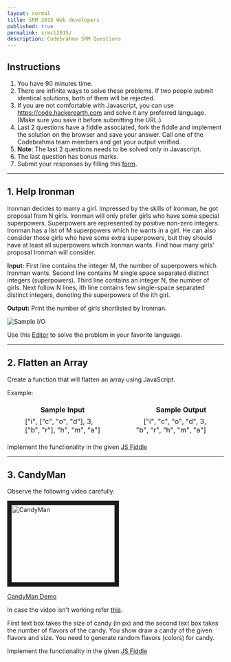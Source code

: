 ```yaml
---
layout: normal
title: SRM 2015 Web developers
published: true
permalink: srmcb2015/
description: Codebrahma SRM Questions
---
```


<div id="questions" class="unit whole" markdown="1">

## Instructions

1. You have 90 minutes time.   
2. There are infinite ways to solve these problems. If two people submit identical solutions, both of them will be rejected.
3. If you are not comfortable with Javascript, you can use <https://code.hackerearth.com> and solve it any preferred language. (Make sure you save it before submitting the URL.) 
4. Last 2 questions have a fiddle associated, fork the fiddle and implement the solution on the browser and save your answer. Call one of the Codebrahma team members and get your output verified.
5. __Note__: The last 2 questions needs to be solved only in Javascript.
6. The last question has bonus marks.
7. Submit your responses by filling this [form](http://goo.gl/forms/2K87fSjnLN).

***

## 1. Help Ironman

Ironman decides to marry a girl. Impressed by the skills of Ironman, he got proposal from N girls. Ironman will only prefer girls who have some special superpowers. Superpowers are represented by positive non-zero integers.
Ironman has a list of M superpowers which he wants in a girl. He can also consider those girls who have some extra superpowers, but they should have at least all superpowers which Ironman wants.
Find how many girls' proposal Ironman will consider.

__Input:__
First line contains the integer M, the number of superpowers which Ironman wants.
Second line contains M single space separated distinct integers (superpowers).
Third line contains an integer N, the number of girls.
Next follow N lines, ith line contains few single-space separated distinct integers, denoting the superpowers of the ith girl.

__Output:__
Print the number of girls shortlisted by Ironman.

<img src="http://i.imgur.com/VvJuUR2.png" alt="Sample I/O">


Use this [Editor](https://code.hackerearth.com) to solve the problem in your favorite language.

***

## 2. Flatten an Array

Create a function that will flatten an array using JavaScript.

Example:

| Sample Input  																				| Sample Output 																	 |
| ----------------------------------------------------- | ------------------------------------------------:|
| ["i", ["c", "o", "d"], 3, ["b", "r"], "h", "m", "a"]	| ["i", "c", "o", "d", 3, "b", "r", "h", "m", "a"] |


Implement the functionality in the given [JS Fiddle](https://jsfiddle.net/uypbyzot)


***

## 3. CandyMan

Observe the following video carefully.


<a href="http://www.youtube.com/watch?v=OEQrg8dhCZo" target="_blank"><img src="http://img.youtube.com/vi/OEQrg8dhCZo/0.jpg" alt="CandyMan" width="240" height="180" border="10" /></a>
<p><a href="https://www.youtube.com/watch?v=OEQrg8dhCZo" target="_blank">CandyMan Demo</a></p>

In case the video isn't working refer [this](http://i.imgur.com/htOY97p.gif).

First text box takes the size of candy (in px) and the second text box takes the number of flavors of the candy. You show draw a candy of the given flavors and size. You need to generate random flavors (colors) for candy.

Implement the functionality in the given [JS Fiddle](https://jsfiddle.net/j03L898t/)

</div>

<style type="text/css">
.main-nav {
  visibility: hidden;  
}
table th, table td {
	border: 1px #fff solid;
  padding-left: 40px;
  padding-right: 40px;
}
ul {
	list-style: none;
}
</style>






